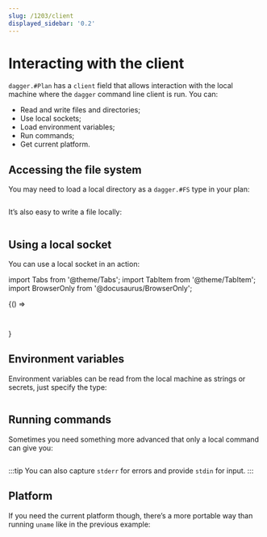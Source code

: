 ```yaml
---
slug: /1203/client
displayed_sidebar: '0.2'
---
```


# Interacting with the client

`dagger.#Plan` has a `client` field that allows interaction with the local machine where the `dagger` command line client is run. You can:

- Read and write files and directories;
- Use local sockets;
- Load environment variables;
- Run commands;
- Get current platform.

## Accessing the file system

You may need to load a local directory as a `dagger.#FS` type in your plan:

```cue file=../tests/core-concepts/client/plans/fs.cue

```

It’s also easy to write a file locally:

```cue file=../tests/core-concepts/client/plans/file.cue

```

## Using a local socket

You can use a local socket in an action:

import Tabs from '@theme/Tabs';
import TabItem from '@theme/TabItem';
import BrowserOnly from '@docusaurus/BrowserOnly';

<BrowserOnly>
  {() =>
<Tabs defaultValue={ window.navigator.userAgent.indexOf('Win') != -1 ? 'windows': 'unix'} groupId="client-env">

<TabItem value="unix" label="Linux/macOS">

```cue file=../tests/core-concepts/client/plans/unix.cue

```

</TabItem>

<TabItem value="windows" label="Windows">

```cue file=../tests/core-concepts/client/plans/windows.cue

```

</TabItem>
</Tabs>
  }
</BrowserOnly>

## Environment variables

Environment variables can be read from the local machine as strings or secrets, just specify the type:

```cue file=../tests/core-concepts/client/plans/env.cue

```

## Running commands

Sometimes you need something more advanced that only a local command can give you:

```cue file=../tests/core-concepts/client/plans/cmd.cue

```

:::tip
You can also capture `stderr` for errors and provide `stdin` for input.
:::

## Platform

If you need the current platform though, there’s a more portable way than running `uname` like in the previous example:

```cue file=../tests/core-concepts/client/plans/platform.cue

```

